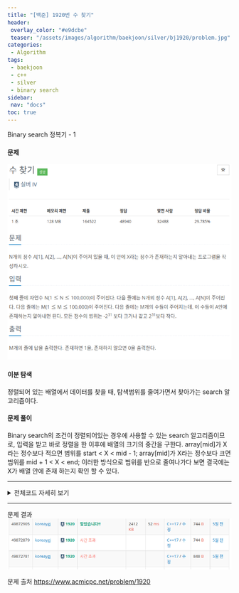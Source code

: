 ```yaml
---
title: "[백준] 1920번 수 찾기"
header:
 overlay_color: "#e9dcbe"
 teaser: "/assets/images/algorithm/baekjoon/silver/bj1920/problem.jpg"
categories:
 - Algorithm
tags:
 - baekjoon
 - c++
 - silver
 - binary search
sidebar:
 nav: "docs"
toc: true
---
```


Binary search 정복기 - 1

#### 문제
[![1920.cpp](/assets/images/algorithm/baekjoon/silver/bj1920/problem.jpg)](https://www.acmicpc.net/problem/1920)

#### 이분 탐색
 정렬되어 있는 배열에서 데이터를 찾을 때, 탐색범위를 줄여가면서 찾아가는 search 알고리즘이다.

#### 문제 풀이
 Binary search의 조건이 정렬되어있는 경우에 사용할 수 있는 search 알고리즘이므로, 입력을 받고 바로 정렬을 한 이후에 배열의 크기의 중간을 구한다.
 array[mid]가 X라는 정수보다 적으면 범위를 start < X < mid - 1;
 array[mid]가 X라는 정수보다 크면 범위를 mid + 1 < X < end;
 이러한 방식으로 범위를 반으로 줄여나가다 보면 결국에는 X가 배열 안에 존재 하는지 확인 할 수 있다.

 -------

 <details>
 <summary>전체코드 자세히 보기</summary>
 <div markdown="1">

```cpp
#include <iostream>
#include <algorithm>
using namespace std;
int arr[100000];
bool binary_search(int B,int size)
{
	if (arr[0] > B || arr[size - 1] < B){
		return false;
	}
	int start = 0;
	int end = size - 1;
	int middle;
	while (start <= end){
		middle = (start + end) / 2;
		if (B == arr[middle]){
			return true;
		}
		if (B > arr[middle]){
			start = middle + 1;
		}
		else{
			end = middle - 1;
		}
	}
	return false;
}
int main()
{
    cin.tie(NULL);
    cout.tie(NULL);
    ios::sync_with_stdio(false);
	int N,A;
	cin >> N;
	for (int i = 0; i < N; i++){
		cin >> A;
		arr[i] = A;
	}
	int M,B;
	cin >> M;
	sort(arr, arr+N);

	for (int i = 0; i < M; i++)
	{
		cin >> B;
		cout << binary_search(B, N) << "\n";
	}
}
 ```
 </div>
 </details>

------


문제 결과
![result](/assets/images/algorithm/baekjoon/silver/bj1920/result.jpg)

문제 출처
<https://www.acmicpc.net/problem/1920>